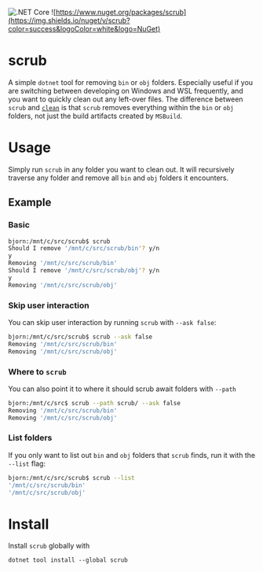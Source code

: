 ![.NET Core](https://github.com/fjukstad/scrub/workflows/.NET%20Core/badge.svg)
![https://www.nuget.org/packages/scrub](https://img.shields.io/nuget/v/scrub?color=success&logoColor=white&logo=NuGet)

# scrub

A simple `dotnet` tool for removing `bin` or `obj` folders. Especially
useful if you are switching between developing on Windows and WSL frequently,
and you want to quickly clean out any left-over files. The difference between
`scrub` and
[`clean`](https://docs.microsoft.com/en-us/dotnet/core/tools/dotnet-clean) is
that `scrub` removes everything within the `bin` or `obj` folders, not just the
build artifacts created by `MSBuild`.

# Usage

Simply run `scrub` in any folder you want to clean out. It will recursively
traverse any folder and remove all `bin` and `obj` folders it encounters.

## Example

### Basic

```sh
bjorn:/mnt/c/src/scrub$ scrub
Should I remove '/mnt/c/src/scrub/bin'? y/n
y
Removing '/mnt/c/src/scrub/bin'
Should I remove '/mnt/c/src/scrub/obj'? y/n
y
Removing '/mnt/c/src/scrub/obj'
```

### Skip user interaction

You can skip user interaction by running `scrub` with `--ask false`:

```sh
bjorn:/mnt/c/src/scrub$ scrub --ask false
Removing '/mnt/c/src/scrub/bin'
Removing '/mnt/c/src/scrub/obj'
```

### Where to `scrub`

You can also point it to where it should scrub await folders with `--path`

```sh
bjorn:/mnt/c/src$ scrub --path scrub/ --ask false
Removing '/mnt/c/src/scrub/bin'
Removing '/mnt/c/src/scrub/obj'
```

### List folders

If you only want to list out `bin` and `obj` folders that `scrub` finds, run it
with the `--list` flag:

```sh
bjorn:/mnt/c/src/scrub$ scrub --list
'/mnt/c/src/scrub/bin'
'/mnt/c/src/scrub/obj'
```

# Install

Install `scrub` globally with

```
dotnet tool install --global scrub
```
